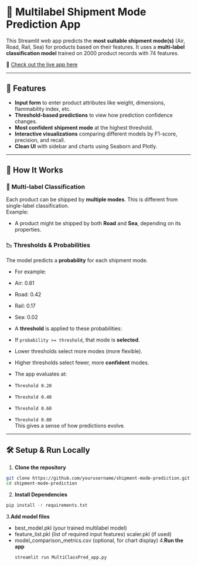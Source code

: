 # 🚚 Multilabel Shipment Mode Prediction App

This Streamlit web app predicts the **most suitable shipment mode(s)** (Air, Road, Rail, Sea) for products based on their features. It uses a **multi-label classification model** trained on 2000 product records with 74 features.

🔗 [Check out the live app here](https://multilabelclassification-predictingshipmentmodes-ipnnxfvsnz73h.streamlit.app)

---

## 📌 Features

- **Input form** to enter product attributes like weight, dimensions, flammability index, etc.
- **Threshold-based predictions** to view how prediction confidence changes.
- **Most confident shipment mode** at the highest threshold.
- **Interactive visualizations** comparing different models by F1-score, precision, and recall.
- **Clean UI** with sidebar and charts using Seaborn and Plotly.

---

## 🚀 How It Works

### 🔄 Multi-label Classification

Each product can be shipped by **multiple modes**. This is different from single-label classification.  
Example:
- A product might be shipped by both **Road** and **Sea**, depending on its properties.

### 📉 Thresholds & Probabilities

The model predicts a **probability** for each shipment mode.  
- For example:  
- Air: 0.81
- Road: 0.42
- Rail: 0.17
- Sea: 0.02

- A **threshold** is applied to these probabilities:
- If `probability >= threshold`, that mode is **selected**.
- Lower thresholds select more modes (more flexible).
- Higher thresholds select fewer, more **confident** modes.

- The app evaluates at:
- `Threshold 0.20`
- `Threshold 0.40`
- `Threshold 0.60`
- `Threshold 0.80`  
This gives a sense of how predictions evolve.

---

## 🛠️ Setup & Run Locally

1. **Clone the repository**
 ```bash
 git clone https://github.com/yourusername/shipment-mode-prediction.git
 cd shipment-mode-prediction
```
2. **Install Dependencies**
```bash
pip install -r requirements.txt
```
3.**Add model files**
- best_model.pkl (your trained multilabel model)
- feature_list.pkl (list of required input features)
scaler.pkl (if used)
- model_comparison_metrics.csv (optional, for chart display)
4.**Run the app**
  ```bash
  streamlit run MultiClassPred_app.py
  ```
